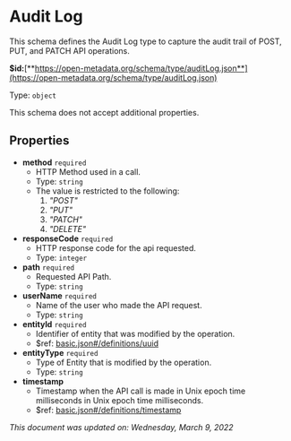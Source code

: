 # Audit Log

This schema defines the Audit Log type to capture the audit trail of POST, PUT, and PATCH API operations.

**$id:**[**https://open-metadata.org/schema/type/auditLog.json**](https://open-metadata.org/schema/type/auditLog.json)

Type: `object`

This schema does not accept additional properties.

## Properties

* **method** `required`
  * HTTP Method used in a call.
  * Type: `string`
  * The value is restricted to the following:
    1. _"POST"_
    2. _"PUT"_
    3. _"PATCH"_
    4. _"DELETE"_
* **responseCode** `required`
  * HTTP response code for the api requested.
  * Type: `integer`
* **path** `required`
  * Requested API Path.
  * Type: `string`
* **userName** `required`
  * Name of the user who made the API request.
  * Type: `string`
* **entityId** `required`
  * Identifier of entity that was modified by the operation.
  * $ref: [basic.json#/definitions/uuid](basic.md#uuid)
* **entityType** `required`
  * Type of Entity that is modified by the operation.
  * Type: `string`
* **timestamp**
  * Timestamp when the API call is made in Unix epoch time milliseconds in Unix epoch time milliseconds.
  * $ref: [basic.json#/definitions/timestamp](basic.md#timestamp)

_This document was updated on: Wednesday, March 9, 2022_
